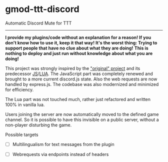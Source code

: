 # gmod-ttt-discord
Automatic Discord Mute for TTT

---

__I provide my plugins/code without an explanation for a reason! If you don't know how to use it, keep it that way! It's the worst thing: Trying to support people that have no clue about what they are doing!__
__This is nothing to deploy and just run without knowledge about what you are doing!__


This project was strongly inspired by the ["original" project](https://github.com/marceltransier/ttt_discord_bot) and its predecessor [JS](https://github.com/manix84/discord_gmod_bot)/[LUA](https://github.com/manix84/discord_gmod_addon). 
The JavaScript part was completely renewed and brought to a more current discord.js state. Also the web requests are now handled by express.js. The codebase was also modernized and minimized for efficiency. 

The Lua part was not touched much, rather just refactored and written 100% in vanilla lua.

Users joining the server are now automatically moved to the defined game channel. So it is possible to have this invisible on a public server, without a non-player disturbing the game.

Possible targets

- [ ] Multilingualism for text messages from the plugin
- [ ] Webrequests via endpoints instead of headers

